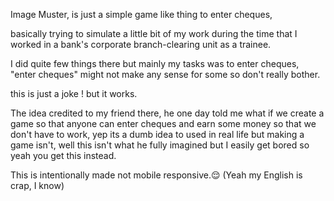 Image Muster, is just a simple game like thing to enter cheques,

basically trying to simulate a little bit of my work during the time that I worked in a bank's corporate branch-clearing unit as a trainee.

I did quite few things there but mainly my tasks was to enter cheques, "enter cheques" might not make any sense for some so don't really bother.

this is just a joke ! but it works.

The idea credited to my friend there, he one day told me what if we create a game so that anyone can enter cheques and earn some money so that we don't have to work, yep its a dumb idea to used in real life but making a game isn't, well this isn't what he fully imagined but I easily get bored so yeah you get this instead.

This is intentionally made not mobile responsive.😌
(Yeah my English is crap, I know)
